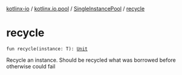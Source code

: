 [kotlinx-io](../../index.md) / [kotlinx.io.pool](../index.md) / [SingleInstancePool](index.md) / [recycle](./recycle.md)

# recycle

`fun recycle(instance: T): `[`Unit`](https://kotlinlang.org/api/latest/jvm/stdlib/kotlin/-unit/index.html)

Recycle an instance. Should be recycled what was borrowed before otherwise could fail

